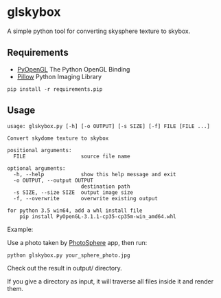 # glskybox

A simple python tool for converting skysphere texture to skybox.

## Requirements

* [PyOpenGL](http://pyopengl.sourceforge.net/) The Python OpenGL Binding
* [Pillow](https://pypi.python.org/pypi/Pillow) Python Imaging Library

`pip install -r requirements.pip`

## Usage

    usage: glskybox.py [-h] [-o OUTPUT] [-s SIZE] [-f] FILE [FILE ...]
    
    Convert skydome texture to skybox
    
    positional arguments:
      FILE                  source file name
    
    optional arguments:
      -h, --help            show this help message and exit
      -o OUTPUT, --output OUTPUT
                            destination path
      -s SIZE, --size SIZE  output image size
      -f, --overwrite       overwrite existing output
      
    for python 3.5 win64, add a whl install file
        pip install PyOpenGL-3.1.1-cp35-cp35m-win_amd64.whl
Example:

Use a photo taken by [PhotoSphere](https://www.google.com/maps/streetview/publish/) app, then run:

`python glskybox.py your_sphere_photo.jpg`

Check out the result in output/ directory.

If you give a directory as input, it will traverse all files inside it and render them.
